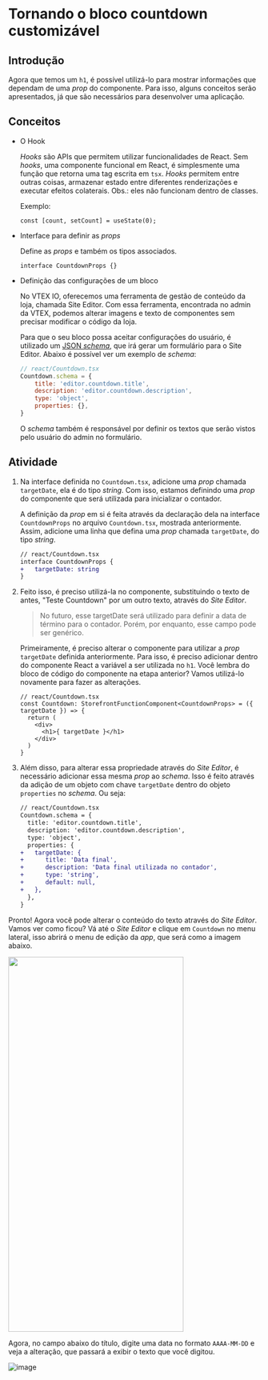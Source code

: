 # Tornando o bloco countdown customizável

## Introdução
Agora que temos um `h1`, é possível utilizá-lo para mostrar informações que dependam de uma *prop* do componente. Para isso, alguns conceitos serão apresentados, já que são necessários para desenvolver uma aplicação.

## Conceitos
* O Hook

    *Hooks* são APIs que permitem utilizar funcionalidades de React. Sem *hooks*, uma componente funcional em React, é simplesmente uma função que retorna uma tag escrita em `tsx`. *Hooks* permitem entre outras coisas, armazenar estado entre diferentes renderizações e executar efeitos colaterais. Obs.: eles não funcionam dentro de classes.
    
    Exemplo:
    ```tsx
    const [count, setCount] = useState(0);
    ```

* Interface para definir as *props*
    
    Define as *props* e também os tipos associados.
    ```tsx
    interface CountdownProps {}
    ```

* Definição das configurações de um bloco

    No VTEX IO, oferecemos uma ferramenta de gestão de conteúdo da loja, chamada Site Editor. Com essa ferramenta, encontrada no admin da VTEX, podemos alterar imagens e texto de componentes sem precisar modificar o código da loja.

    Para que o seu bloco possa aceitar configurações do usuário, é utilizado um [JSON *schema*](https://json-schema.org/), que irá gerar um formulário para o Site Editor. Abaixo é possível ver um exemplo de *schema*:
    ```js
    // react/Countdown.tsx
    Countdown.schema = {
        title: 'editor.countdown.title',
        description: 'editor.countdown.description',
        type: 'object',
        properties: {},
    }
    ```
    O *schema* também é responsável por definir os textos que serão vistos pelo usuário do admin no formulário.

## Atividade

1. Na interface definida no `Countdown.tsx`, adicione uma *prop* chamada `targetDate`, ela é do tipo *string*. Com isso, estamos definindo uma *prop* do componente que será utilizada para inicializar o contador.

    A definição da *prop* em si é feita através da declaração dela na interface `CountdownProps` no arquivo `Countdown.tsx`, mostrada anteriormente. Assim, adicione uma linha que defina uma *prop* chamada `targetDate`, do tipo *string*.
    ```diff
    // react/Countdown.tsx
    interface CountdownProps {
    +   targetDate: string    
    }
    ```
2. Feito isso, é preciso utilizá-la no componente, substituindo o texto de antes, "Teste Countdown" por um outro texto, através do *Site Editor*. 

    >No futuro, esse targetDate será utilizado para definir a data de término para o contador. Porém, por enquanto, esse campo pode ser genérico.

    Primeiramente, é preciso alterar o componente para utilizar a *prop* `targetDate` definida anteriormente. Para isso, é preciso adicionar dentro do componente React a variável a ser utilizada no `h1`. Você lembra do bloco de código do componente na etapa anterior? Vamos utilizá-lo novamente para fazer as alterações.

    ```tsx
    // react/Countdown.tsx
    const Countdown: StorefrontFunctionComponent<CountdownProps> = ({ targetDate }) => {
      return (
        <div>
          <h1>{ targetDate }</h1>
        </div>
      ) 
    }
    ```

3. Além disso, para alterar essa propriedade através do *Site Editor*, é necessário adicionar essa mesma *prop* ao *schema*. Isso é feito através da adição de um objeto com chave `targetDate` dentro do objeto `properties` no *schema*. Ou seja:
    ```diff
    // react/Countdown.tsx
    Countdown.schema = {
      title: 'editor.countdown.title',
      description: 'editor.countdown.description',
      type: 'object',
      properties: {
    +   targetDate: {
    +      title: 'Data final',
    +      description: 'Data final utilizada no contador',
    +      type: 'string',
    +      default: null,
    +   },
      },
    }
    ```
Pronto! Agora você pode alterar o conteúdo do texto através do *Site Editor*. Vamos ver como ficou? Vá até o *Site Editor* e clique em `Countdown` no menu lateral, isso abrirá o menu de edição da *app*, que será como a imagem abaixo.

<img src="https://user-images.githubusercontent.com/19495917/74963531-a09b2500-53f0-11ea-84a4-85a27bb752f4.png" width="350" height="750"/>

Agora, no campo abaixo do título, digite uma data no formato `AAAA-MM-DD` e veja a alteração, que passará a exibir o texto que você digitou. 

![image](https://user-images.githubusercontent.com/19495917/74963805-1acba980-53f1-11ea-8091-d05cea1341ea.png)

